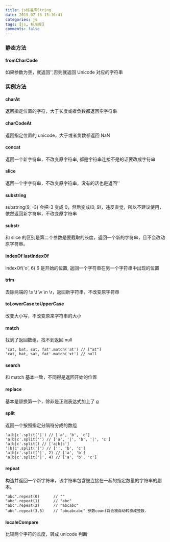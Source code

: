 ```yaml
---
title: js标准库String
date: 2019-07-16 15:16:41
categories: js
tags: [js, 标准库]
comments: false
---
```


### 静态方法

#### fromCharCode

如果参数为空，就返回'',否则就返回 Unicode 对应的字符串

### 实例方法

#### charAt

返回指定位置的字符，大于长度或者负数都返回空字符串

#### charCodeAt

返回指定位置的 unicode，大于或者负数都返回 NaN

#### concat

返回一个新字符串，不改变原字符串, 都是字符串连接不是的话要改成字符串

#### slice

返回一个字字符串，不改变原字符串，没有的话也是返回''

#### substring

substring(9, -3) 会把-3 变成 0，然后变成(0, 9)，违反直觉，所以不建议使用，依然返回新字符串，不改变原字符串

#### substr

和 slice 的区别是第二个参数是要截取的长度，返回一个新的字符串，且不会改动原字符串。

#### indexOf lastIndexOf

indexOf('o', 6) 6 是开始的位置, 返回一个字符串在另一个字符串中出现的位置

#### trim

去除两端的 \s \t \v \n \r，返回新字符串，不改变原字符串

#### toLowerCase toUpperCase

改变大小写，不改变原来字符串的大小

#### match

找到了返回数组，找不到返回 null

```
'cat, bat, sat, fat'.match('at') // ["at"]
'cat, bat, sat, fat'.match('xt') // null
```

#### search

和 match 基本一致，不同得是返回开始的位置

#### replace

基本是替换第一个，除非是正则表达式加上了 g

#### split

返回一个按照指定分隔符分成的数组

```
'a|b|c'.split('|') // ['a', 'b', 'c']
'a|b|c'.split('') // ['a', '|', 'b', '|', 'c']
'a|b|c'.split() // ['a|b|c']
'|b|c'.split('|') // ['', 'b', 'c']
'a|b|c'.split('|', 2) // ['a', 'b']
'a|b|c'.split('|', 4) // ['a', 'b', 'c']
```

#### repeat

构造并返回一个新字符串，该字符串包含被连接在一起的指定数量的字符串的副本。

```
"abc".repeat(0)      // ""
"abc".repeat(1)      // "abc"
"abc".repeat(2)      // "abcabc"
"abc".repeat(3.5)    // "abcabcabc" 参数count将会被自动转换成整数.
```

#### localeCompare

比较两个字符的长度，转成 unicode 判断

